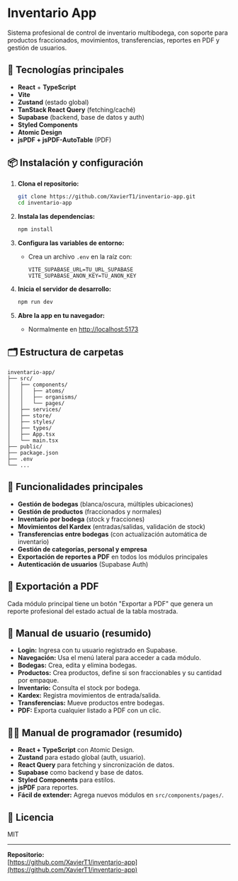# Inventario App

Sistema profesional de control de inventario multibodega, con soporte para productos fraccionados, movimientos, transferencias, reportes en PDF y gestión de usuarios.

## 🚀 Tecnologías principales

- **React** + **TypeScript**
- **Vite**
- **Zustand** (estado global)
- **TanStack React Query** (fetching/caché)
- **Supabase** (backend, base de datos y auth)
- **Styled Components**
- **Atomic Design**
- **jsPDF + jsPDF-AutoTable** (PDF)

## 📦 Instalación y configuración

1. **Clona el repositorio:**
   ```bash
   git clone https://github.com/XavierT1/inventario-app.git
   cd inventario-app
   ```

2. **Instala las dependencias:**
   ```bash
   npm install
   ```

3. **Configura las variables de entorno:**
   - Crea un archivo `.env` en la raíz con:
     ```
     VITE_SUPABASE_URL=TU_URL_SUPABASE
     VITE_SUPABASE_ANON_KEY=TU_ANON_KEY
     ```

4. **Inicia el servidor de desarrollo:**
   ```bash
   npm run dev
   ```

5. **Abre la app en tu navegador:**
   - Normalmente en [http://localhost:5173](http://localhost:5173)

## 🗂️ Estructura de carpetas

```
inventario-app/
├── src/
│   ├── components/
│   │   ├── atoms/
│   │   ├── organisms/
│   │   └── pages/
│   ├── services/
│   ├── store/
│   ├── styles/
│   ├── types/
│   ├── App.tsx
│   └── main.tsx
├── public/
├── package.json
├── .env
└── ...
```

## 🧩 Funcionalidades principales

- **Gestión de bodegas** (blanca/oscura, múltiples ubicaciones)
- **Gestión de productos** (fraccionados y normales)
- **Inventario por bodega** (stock y fracciones)
- **Movimientos del Kardex** (entradas/salidas, validación de stock)
- **Transferencias entre bodegas** (con actualización automática de inventario)
- **Gestión de categorías, personal y empresa**
- **Exportación de reportes a PDF** en todos los módulos principales
- **Autenticación de usuarios** (Supabase Auth)

## 📄 Exportación a PDF

Cada módulo principal tiene un botón "Exportar a PDF" que genera un reporte profesional del estado actual de la tabla mostrada.

## 👤 Manual de usuario (resumido)

- **Login:** Ingresa con tu usuario registrado en Supabase.
- **Navegación:** Usa el menú lateral para acceder a cada módulo.
- **Bodegas:** Crea, edita y elimina bodegas.
- **Productos:** Crea productos, define si son fraccionables y su cantidad por empaque.
- **Inventario:** Consulta el stock por bodega.
- **Kardex:** Registra movimientos de entrada/salida.
- **Transferencias:** Mueve productos entre bodegas.
- **PDF:** Exporta cualquier listado a PDF con un clic.

## 👨‍💻 Manual de programador (resumido)

- **React + TypeScript** con Atomic Design.
- **Zustand** para estado global (auth, usuario).
- **React Query** para fetching y sincronización de datos.
- **Supabase** como backend y base de datos.
- **Styled Components** para estilos.
- **jsPDF** para reportes.
- **Fácil de extender:** Agrega nuevos módulos en `src/components/pages/`.

## 📝 Licencia

MIT

---

**Repositorio:**  
[https://github.com/XavierT1/inventario-app](https://github.com/XavierT1/inventario-app)

